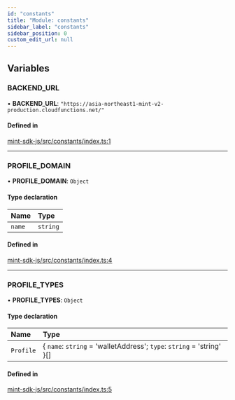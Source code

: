 ```yaml
---
id: "constants"
title: "Module: constants"
sidebar_label: "constants"
sidebar_position: 0
custom_edit_url: null
---
```


## Variables

### BACKEND\_URL

• **BACKEND\_URL**: ``"https://asia-northeast1-mint-v2-production.cloudfunctions.net/"``

#### Defined in

[mint-sdk-js/src/constants/index.ts:1](https://github.com/KyuzanInc/mint-sdk-js/blob/d2ac52e/src/constants/index.ts#L1)

___

### PROFILE\_DOMAIN

• **PROFILE\_DOMAIN**: `Object`

#### Type declaration

| Name | Type |
| :------ | :------ |
| `name` | `string` |

#### Defined in

[mint-sdk-js/src/constants/index.ts:4](https://github.com/KyuzanInc/mint-sdk-js/blob/d2ac52e/src/constants/index.ts#L4)

___

### PROFILE\_TYPES

• **PROFILE\_TYPES**: `Object`

#### Type declaration

| Name | Type |
| :------ | :------ |
| `Profile` | { `name`: `string` = 'walletAddress'; `type`: `string` = 'string' }[] |

#### Defined in

[mint-sdk-js/src/constants/index.ts:5](https://github.com/KyuzanInc/mint-sdk-js/blob/d2ac52e/src/constants/index.ts#L5)
